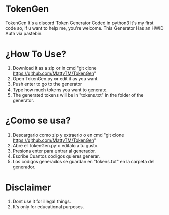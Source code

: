 # TokenGen
TokenGen It's a discord Token Generator Coded in python3
It's my first code so, if u want to help me, you're welcome.
This Generator Has an HWID Auth via pastebin.

# ¿How To Use?
1) Download it as a zip or in cmd "git clone https://github.com/MattyTM/TokenGen"
2) Open TokenGen.py or edit it as you want.
3) Push enter to go to the generator
4) Type how much tokens you want to generate.
5) The generated tokens will be in "tokens.txt" in the folder of the generator.

# ¿Como se usa?
1) Descargarlo como zip y extraerlo o en cmd "git clone https://github.com/MattyTM/TokenGen"
2) Abre el TokenGen.py o editalo a tu gusto.
3) Presiona enter para entrar al generador.
4) Escribe Cuantos codigos quieres generar.
5) Los codigos generados se guardan en "tokens.txt" en la carpeta del generador.

# Disclaimer
1) Dont use it for illegal things.
2) It's only for educational purposes.
